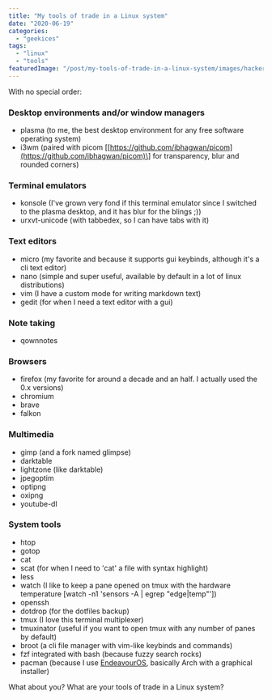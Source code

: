```yaml
---
title: "My tools of trade in a Linux system"
date: "2020-06-19"
categories: 
  - "geekices"
tags: 
  - "linux"
  - "tools"
featuredImage: "/post/my-tools-of-trade-in-a-linux-system/images/hackerman.jpg"
---
```


With no special order:

### Desktop environments and/or window managers

- plasma (to me, the best desktop environment for any free software operating system)
- i3wm (paired with picom \[[https://github.com/ibhagwan/picom](https://github.com/ibhagwan/picom)\] for transparency, blur and rounded corners)

### Terminal emulators

- konsole (I've grown very fond if this terminal emulator since I switched to the plasma desktop, and it has blur for the blings ;))
- urxvt-unicode (with tabbedex, so I can have tabs with it)

### Text editors

- micro (my favorite and because it supports gui keybinds, although it's a cli text editor)
- nano (simple and super useful, available by default in a lot of linux distributions)
- vim (I have a custom mode for writing markdown text)
- gedit (for when I need a text editor with a gui)

### Note taking

- qownnotes

### Browsers

- firefox (my favorite for around a decade and an half. I actually used the 0.x versions)
- chromium
- brave
- falkon

### Multimedia

- gimp (and a fork named glimpse)
- darktable
- lightzone (like darktable)
- jpegoptim
- optipng
- oxipng
- youtube-dl

### System tools

- htop
- gotop
- cat
- scat (for when I need to 'cat' a file with syntax highlight)
- less
- watch (I like to keep a pane opened on tmux with the hardware temperature \[watch -n1 'sensors -A | egrep "edge|temp"'\])
- openssh
- dotdrop (for the dotfiles backup)
- tmux (I love this terminal multiplexer)
- tmuxinator (useful if you want to open tmux with any number of panes by default)
- broot (a cli file manager with vim-like keybinds and commands)
- fzf integrated with bash (because fuzzy search rocks)
- pacman (because I use [EndeavourOS](https://endeavouros.com/latest-release/), basically Arch with a graphical installer)

What about you? What are your tools of trade in a Linux system?
